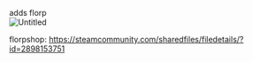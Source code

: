 adds florp   
![Untitled](https://github.com/user-attachments/assets/064c219d-b60c-4564-a3f9-fabcef8699e4)

florpshop: https://steamcommunity.com/sharedfiles/filedetails/?id=2898153751
